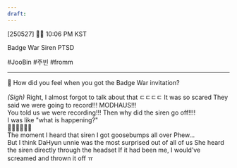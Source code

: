 ```yaml
---
draft:
---
```

[250527] 🐣💭 10:06 PM KST

Badge War Siren PTSD

#JooBin #주빈 #fromm
___

🫧 How did you feel when you got the Badge War invitation?

*(Sigh)*
Right, I almost forgot to talk about that
ㄷㄷㄷㄷ
It was so scared
They said we were going to record!!!
MODHAUS!!!  
You told us we were recording!!!
Then why did the siren go off!!!!  
I was like "what is happening?"  
🫨🙃🧐🤨😟😣  
The moment I heard that siren
I got goosebumps all over
Phew…  
But I think DaHyun unnie was the most surprised out of all of us
She heard the siren directly through the headset
If it had been me, I would’ve screamed and thrown it off
ㅠ